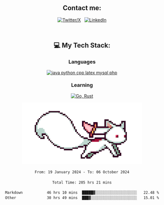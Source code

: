 

<div align="center">

## Contact me:

[![Twitter/X](https://skillicons.dev/icons?i=twitter)](https://twitter.com/erikskopp) &nbsp;
[![LinkedIn](https://skillicons.dev/icons?i=linkedin)](www.linkedin.com/in/erik-skopp) 

<div align="center">
<br>

## 💻 My Tech Stack:

### Languages

[![java python cpp latex mysql php](https://skillicons.dev/icons?i=java,python,cpp,latex,mysql,php)](https://skillicons.dev)

### Learning

[![Go, Rust](https://skillicons.dev/icons?i=go,rust)](https://skillicons.dev)

<center>

<img src="kyubey.gif" alt="Alt-Text" title="" >

</center>


<!--START_SECTION:waka-->

```txt
From: 19 January 2024 - To: 06 October 2024

Total Time: 205 hrs 21 mins

Markdown           46 hrs 10 mins  █████▓░░░░░░░░░░░░░░░░░░░   22.48 %
Other              30 hrs 49 mins  ███▓░░░░░░░░░░░░░░░░░░░░░   15.01 %
```

<!--END_SECTION:waka-->
